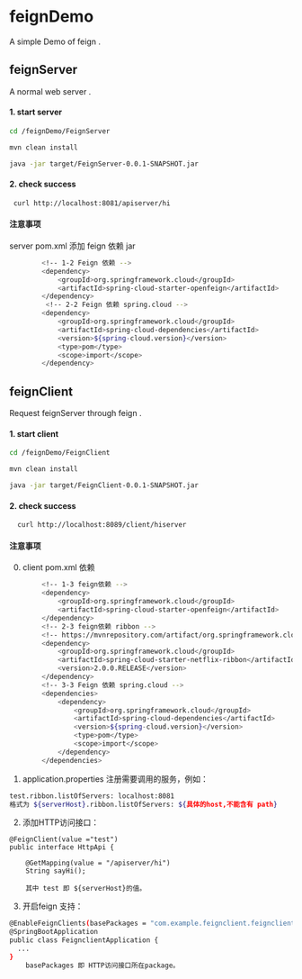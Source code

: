# feignDemo
A simple Demo of feign .


## feignServer

A normal web server .


#### 1. start server
```bash
cd /feignDemo/FeignServer

mvn clean install

java -jar target/FeignServer-0.0.1-SNAPSHOT.jar 
```
#### 2. check success
```
 curl http://localhost:8081/apiserver/hi
```

#### 注意事项
server pom.xml 添加 feign 依赖 jar
```bash
        <!-- 1-2 Feign 依赖 -->
		<dependency>
			<groupId>org.springframework.cloud</groupId>
			<artifactId>spring-cloud-starter-openfeign</artifactId>
		</dependency>
		 <!-- 2-2 Feign 依赖 spring.cloud -->
		<dependency>
            <groupId>org.springframework.cloud</groupId>
            <artifactId>spring-cloud-dependencies</artifactId>
            <version>${spring-cloud.version}</version>
            <type>pom</type>
            <scope>import</scope>
        </dependency>
```


## feignClient

Request feignServer through feign .

#### 1. start client
```bash
cd /feignDemo/FeignClient

mvn clean install

java -jar target/FeignClient-0.0.1-SNAPSHOT.jar 
```
#### 2. check success
```
  curl http://localhost:8089/client/hiserver
```
#### 注意事项
0. client pom.xml 依赖
```bash
        <!-- 1-3 feign依赖 -->
		<dependency>
			<groupId>org.springframework.cloud</groupId>
			<artifactId>spring-cloud-starter-openfeign</artifactId>
		</dependency>
		<!-- 2-3 feign依赖 ribbon -->
		<!-- https://mvnrepository.com/artifact/org.springframework.cloud/spring-cloud-starter-netflix-ribbon -->
		<dependency>
			<groupId>org.springframework.cloud</groupId>
			<artifactId>spring-cloud-starter-netflix-ribbon</artifactId>
			<version>2.0.0.RELEASE</version>
		</dependency>
		<!-- 3-3 Feign 依赖 spring.cloud -->
        <dependencies>
            <dependency>
                <groupId>org.springframework.cloud</groupId>
                <artifactId>spring-cloud-dependencies</artifactId>
                <version>${spring-cloud.version}</version>
                <type>pom</type>
                <scope>import</scope>
            </dependency>
        </dependencies>
```

1. application.properties 注册需要调用的服务，例如：
```bash
test.ribbon.listOfServers: localhost:8081
格式为 ${serverHost}.ribbon.listOfServers: ${具体的host,不能含有 path}
```
 
2. 添加HTTP访问接口：
```
@FeignClient(value ="test")
public interface HttpApi {

    @GetMapping(value = "/apiserver/hi")
    String sayHi();
    
    其中 test 即 ${serverHost}的值。
```

3. 开启feign 支持：
```bash
@EnableFeignClients(basePackages = "com.example.feignclient.feignclient.HttpServer")
@SpringBootApplication
public class FeignclientApplication {
  ...
}
    basePackages 即 HTTP访问接口所在package。
```

